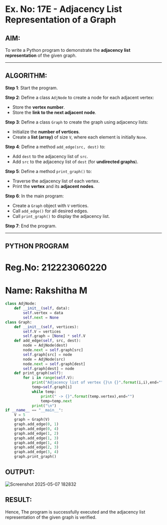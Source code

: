 # Ex. No: 17E - Adjacency List Representation of a Graph

## AIM:
To write a Python program to demonstrate the **adjacency list representation** of the given graph.

---

## ALGORITHM:

**Step 1**: Start the program.

**Step 2**: Define a class `AdjNode` to create a node for each adjacent vertex:
- Store the **vertex number**.
- Store the **link to the next adjacent node**.

**Step 3**: Define a class `Graph` to create the graph using adjacency lists:
- Initialize the **number of vertices**.
- Create a **list (array)** of size `V`, where each element is initially `None`.

**Step 4**: Define a method `add_edge(src, dest)` to:
- Add `dest` to the adjacency list of `src`.
- Add `src` to the adjacency list of `dest` (for **undirected graphs**).

**Step 5**: Define a method `print_graph()` to:
- Traverse the adjacency list of each vertex.
- Print the **vertex** and its **adjacent nodes**.

**Step 6**: In the main program:
- Create a `Graph` object with `V` vertices.
- Call `add_edge()` for all desired edges.
- Call `print_graph()` to display the adjacency list.

**Step 7**: End the program.

---

## PYTHON PROGRAM
# Reg.No: 212223060220
# Name: Rakshitha M

```python
class AdjNode:
	def __init__(self, data):
		self.vertex = data
		self.next = None
class Graph:
    def __init__(self, vertices):
        self.V = vertices
        self.graph = [None] * self.V
    def add_edge(self, src, dest):
        node = AdjNode(dest)
        node.next = self.graph[src]
        self.graph[src] = node
        node = AdjNode(src)
        node.next = self.graph[dest]
        self.graph[dest] = node
    def print_graph(self):
        for i in range(self.V):
            print("Adjacency list of vertex {}\n {}".format(i,i),end="")
            temp=self.graph[i]
            while temp:
                print(" -> {}".format(temp.vertex),end="")
                temp=temp.next
            print("\n")
if __name__ == "__main__":
    V = 5
    graph = Graph(V)
    graph.add_edge(0, 1)
    graph.add_edge(0, 4)
    graph.add_edge(1, 2)
    graph.add_edge(1, 3)
    graph.add_edge(1, 4)
    graph.add_edge(2, 3)
    graph.add_edge(3, 4)
    graph.print_graph()


```

## OUTPUT:

![Screenshot 2025-05-07 182832](https://github.com/user-attachments/assets/94061cbf-2621-4c12-b28d-ecbe5f1efcba)


## RESULT:
Hence, The program is successfully executed and the adjacency list representation of the given graph is verified.

